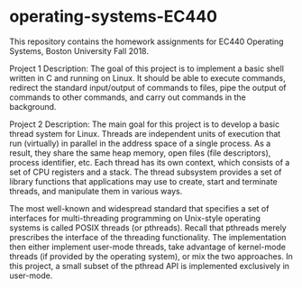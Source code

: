 # operating-systems-EC440
This repository contains the homework assignments for EC440 Operating Systems, Boston University Fall 2018.

Project 1 Description:
The goal of this project is to implement a basic shell written in C and running on Linux. 
It should be able to execute commands, redirect the standard input/output of commands to files, pipe the output of commands to other commands, and carry out commands in the background.

Project 2 Description:
The main goal for this project is to develop a basic thread system for Linux. Threads are independent units of execution that run (virtually) in parallel in the address space of a single process. As a result, they share the same heap memory, open files (file descriptors), process identifier, etc. Each thread has its own context, which consists of a set of CPU registers and a stack. The thread subsystem provides a set of library functions that applications may use to create, start and terminate threads, and manipulate them in various ways.

The most well-known and widespread standard that specifies a set of interfaces for multi-threading programming on Unix-style operating systems is called POSIX threads (or pthreads). Recall that pthreads merely prescribes the interface of the threading functionality. The implementation then either implement user-mode threads, take advantage of kernel-mode threads (if provided by the operating system), or mix the two approaches. In this project, a small subset of the pthread API is implemented exclusively in user-mode.
